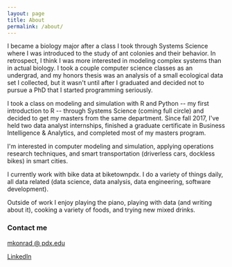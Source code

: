 ```yaml
---
layout: page
title: About
permalink: /about/
---
```


I became a biology major after a class I took through Systems Science where I was introduced to the study of ant colonies and their behavior.  In retrospect, I think I was more interested in modeling complex systems than in actual biology. I took a couple computer science classes as an undergrad, and my honors thesis was an analysis of a small ecological data set I collected, but it wasn't until after I graduated and decided not to pursue a PhD that I started programming seriously. 

I took a class on modeling and simulation with R and Python -- my first introduction to R -- through Systems Science (coming full circle) and decided to get my masters from the same department. Since fall 2017, I've held two data analyst internships, finished a graduate certificate in Business Intelligence & Analytics, and completed most of my masters program. 

I'm interested in computer modeling and simulation, applying operations research techniques, and smart transportation (driverless cars, dockless bikes) in smart cities. 

I currently work with bike data at biketownpdx. I do a variety of things daily, all data related (data science, data analysis, data engineering, software development). 

Outside of work I enjoy playing the piano, playing with data (and writing about it), cooking a variety of foods, and trying new mixed drinks.


### Contact me

[mkonrad @ pdx.edu](mailto:mkonrad@pdx.edu)

[LinkedIn](https://linkedin.com/in/konradmiz)

